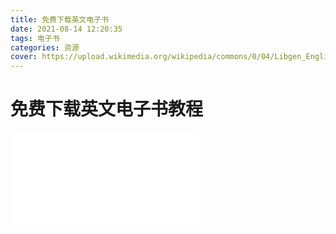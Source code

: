 ```yaml
---
title: 免费下载英文电子书
date: 2021-08-14 12:20:35
tags: 电子书
categories: 资源
cover: https://upload.wikimedia.org/wikipedia/commons/0/04/Libgen_English_interface.png
---
```

# 免费下载英文电子书教程
<iframe src="//player.bilibili.com/player.html?bvid=BV1AL411J7g8&page=1" scrolling="no" border="0" frameborder="no" framespacing="0" allowfullscreen="true"> </iframe>